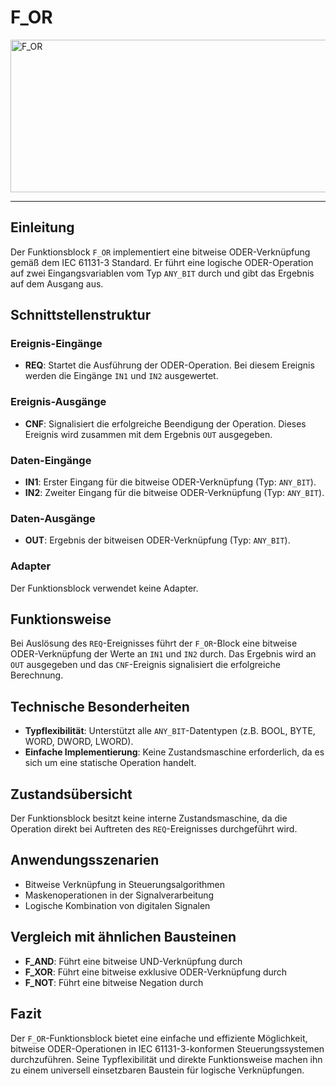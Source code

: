 # F_OR

<img width="1324" height="244" alt="F_OR" src="https://github.com/user-attachments/assets/aef4acae-7a18-40f2-85a5-69e0c6e0ef3b" />

* * * * * * * * * *
## Einleitung
Der Funktionsblock `F_OR` implementiert eine bitweise ODER-Verknüpfung gemäß dem IEC 61131-3 Standard. Er führt eine logische ODER-Operation auf zwei Eingangsvariablen vom Typ `ANY_BIT` durch und gibt das Ergebnis auf dem Ausgang aus.

## Schnittstellenstruktur

### **Ereignis-Eingänge**
- **REQ**: Startet die Ausführung der ODER-Operation. Bei diesem Ereignis werden die Eingänge `IN1` und `IN2` ausgewertet.

### **Ereignis-Ausgänge**
- **CNF**: Signalisiert die erfolgreiche Beendigung der Operation. Dieses Ereignis wird zusammen mit dem Ergebnis `OUT` ausgegeben.

### **Daten-Eingänge**
- **IN1**: Erster Eingang für die bitweise ODER-Verknüpfung (Typ: `ANY_BIT`).
- **IN2**: Zweiter Eingang für die bitweise ODER-Verknüpfung (Typ: `ANY_BIT`).

### **Daten-Ausgänge**
- **OUT**: Ergebnis der bitweisen ODER-Verknüpfung (Typ: `ANY_BIT`).

### **Adapter**
Der Funktionsblock verwendet keine Adapter.

## Funktionsweise
Bei Auslösung des `REQ`-Ereignisses führt der `F_OR`-Block eine bitweise ODER-Verknüpfung der Werte an `IN1` und `IN2` durch. Das Ergebnis wird an `OUT` ausgegeben und das `CNF`-Ereignis signalisiert die erfolgreiche Berechnung.

## Technische Besonderheiten
- **Typflexibilität**: Unterstützt alle `ANY_BIT`-Datentypen (z.B. BOOL, BYTE, WORD, DWORD, LWORD).
- **Einfache Implementierung**: Keine Zustandsmaschine erforderlich, da es sich um eine statische Operation handelt.

## Zustandsübersicht
Der Funktionsblock besitzt keine interne Zustandsmaschine, da die Operation direkt bei Auftreten des `REQ`-Ereignisses durchgeführt wird.

## Anwendungsszenarien
- Bitweise Verknüpfung in Steuerungsalgorithmen
- Maskenoperationen in der Signalverarbeitung
- Logische Kombination von digitalen Signalen

## Vergleich mit ähnlichen Bausteinen
- **F_AND**: Führt eine bitweise UND-Verknüpfung durch
- **F_XOR**: Führt eine bitweise exklusive ODER-Verknüpfung durch
- **F_NOT**: Führt eine bitweise Negation durch

## Fazit
Der `F_OR`-Funktionsblock bietet eine einfache und effiziente Möglichkeit, bitweise ODER-Operationen in IEC 61131-3-konformen Steuerungssystemen durchzuführen. Seine Typflexibilität und direkte Funktionsweise machen ihn zu einem universell einsetzbaren Baustein für logische Verknüpfungen.
